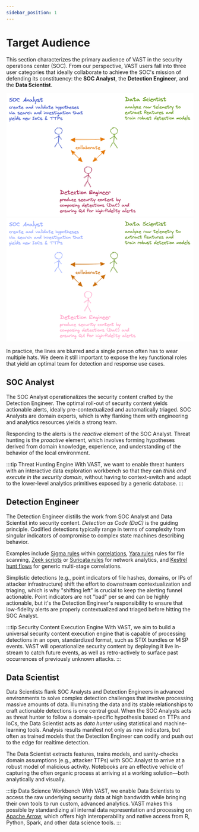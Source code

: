 ```yaml
---
sidebar_position: 1
---
```


# Target Audience

This section characterizes the primary audience of VAST in the security
operations center (SOC). From our perspective, VAST users fall into three user
categories that ideally collaborate to achieve the SOC's mission of defending
its constituency: the **SOC Analyst**, the **Detection Engineer**, and the
**Data Scientist**.

![Personae](/img/personae.light.png#gh-light-mode-only)
![Personae](/img/personae.dark.png#gh-dark-mode-only)

In practice, the lines are blurred and a single person often has to wear
multiple hats. We deem it still important to expose the key functional roles
that yield an optimal team for detection and response use cases.

## SOC Analyst

The SOC Analyst operationalizes the security content crafted by the Detection
Engineer. The optimal roll-out of security content yields actionable alerts,
ideally pre-contextualized and automatically triaged. SOC Analysts are domain
experts, which is why flanking them with engineering and analytics resources
yields a strong team.

Responding to the alerts is the *reactive* element of the SOC Analyst. Threat
hunting is the *proactive* element, which involves forming hypotheses derived
from domain knowledge, experience, and understanding of the behavior of the
local environment.

:::tip Threat Hunting Engine
With VAST, we want to enable threat hunters with an interactive data exploration
workbench so that they can *think and execute in the security domain*, without
having to context-switch and adapt to the lower-level analytics primitives
exposed by a generic database.
:::

## Detection Engineer

The Detection Engineer distills the work from SOC Analyst and Data Scientist
into security content. *Detection as Code (DaC)* is the guiding principle.
Codified detections typically range in terms of complexity from singular
indicators of compromise to complex state machines describing behavior.

Examples include [Sigma rules](https://github.com/SigmaHQ/sigma) within
[correlations](https://github.com/SigmaHQ/sigma/wiki/Specification:-Sigma-Correlations),
[Yara rules](https://yara.readthedocs.io/) rules for file scanning, [Zeek
scripts](https://zeek.org) or [Suricata rules](https://suricata.io/) for network
analytics, and [Kestrel hunt flows](https://kestrel.readthedocs.io/) for generic
multi-stage correlations.

Simplistic detections (e.g., point indicators of file hashes, domains, or IPs of
attacker infrastructure) shift the effort to downstream contextualization and
triaging, which is why "shifting left" is crucial to keep the alerting funnel
actionable. Point indicators are not "bad" per se and can be highly actionable,
but it's the Detection Engineer's responsibility to ensure that low-fidelity
alerts are properly contextualized and triaged before hitting the SOC Analyst.

:::tip Security Content Execution Engine
With VAST, we aim to build a universal security content execution engine that is
capable of processing detections in an open, standardized format, such as STIX
bundles or MISP events. VAST will operationalize security content by deploying
it live in-stream to catch future events, as well as retro-actively to surface
past occurrences of previously unknown attacks.
:::

## Data Scientist

Data Scientists flank SOC Analysts and Detection Engineers in advanced
environments to solve complex detection challenges that involve processing
massive amounts of data. Illuminating the data and its stable relationships
to craft actionable detections is one central goal. When the SOC Analysts acts
as threat hunter to follow a domain-specific hypothesis based on TTPs and IoCs,
the Data Scientist acts as *data hunter* using statistical and machine-learning
tools. Analysis results manifest not only as new indicators, but often as
trained models that the Detection Engineer can codify and push out to the edge
for realtime detection.

The Data Scientist extracts features, trains models, and sanity-checks domain
assumptions (e.g., attacker TTPs) with SOC Analyst to arrive at a robust
model of malicious activity. Notebooks are an effective vehicle of capturing the
often organic process at arriving at a working solution—both analytically and
visually.

:::tip Data Science Workbench
With VAST, we enable Data Scientists to access the raw underlying security data
at high bandwidth while bringing their own tools to run custom, advanced
analytics. VAST makes this possible by standardizing all internal data
representation and processing on [Apache Arrow](https://arrow.apache.org), which
offers high interoperability and native access from R, Python, Spark, and other
data science tools.
:::
